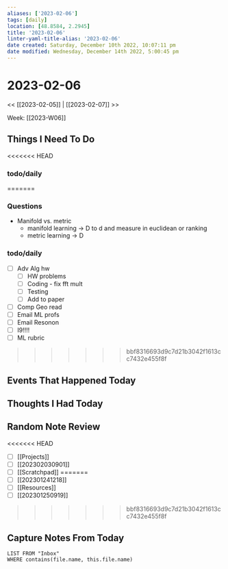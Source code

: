 ```yaml
---
aliases: ['2023-02-06']
tags: [daily]
location: [48.8584, 2.2945]
title: '2023-02-06'
linter-yaml-title-alias: '2023-02-06'
date created: Saturday, December 10th 2022, 10:07:11 pm
date modified: Wednesday, December 14th 2022, 5:00:45 pm
---
```


# 2023-02-06

<< [[2023-02-05]] | [[2023-02-07]] >>

Week: [[2023-W06]]

## Things I Need To Do

<<<<<<< HEAD
### todo/daily
=======
### Questions
- Manifold vs. metric
	- manifold learning -> D to d and measure in euclidean or ranking
	- metric learning -> D 

### todo/daily
- [ ] Adv Alg hw
	- [ ] HW problems
	- [ ] Coding - fix fft mult
	- [ ] Testing
	- [ ] Add to paper
- [ ] Comp Geo read
- [ ] Email ML profs
- [ ] Email Resonon
- [ ] I9!!!!
- [ ] ML rubric
>>>>>>> bbf8316693d9c7d21b3042f1613cc7432e455f8f

## Events That Happened Today

## Thoughts I Had Today

## Random Note Review


<<<<<<< HEAD
- [ ] [[Projects]]
- [ ] [[202302030901]]
- [ ] [[Scratchpad]]
=======
- [ ] [[202301241218]]
- [ ] [[Resources]]
- [ ] [[202301250919]]
>>>>>>> bbf8316693d9c7d21b3042f1613cc7432e455f8f



## Capture Notes From Today

```dataview
LIST FROM "Inbox"
WHERE contains(file.name, this.file.name)
```

